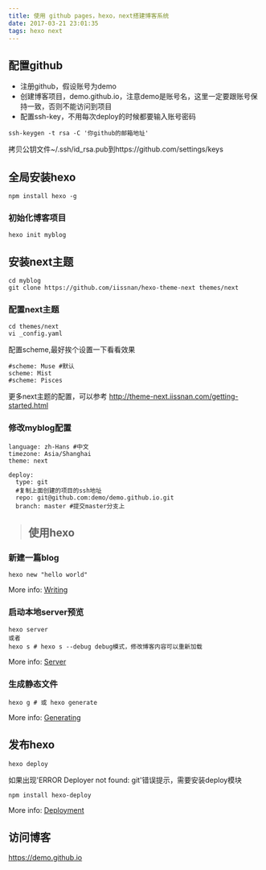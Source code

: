 ```yaml
---
title: 使用 github pages，hexo，next搭建博客系统
date: 2017-03-21 23:01:35
tags: hexo next
---
```

## 配置github

- 注册github，假设账号为demo
- 创建博客项目，demo.github.io，注意demo是账号名，这里一定要跟账号保持一致，否则不能访问到项目 
- 配置ssh-key，不用每次deploy的时候都要输入账号密码
```
ssh-keygen -t rsa -C '你github的邮箱地址'
```
拷贝公钥文件~/.ssh/id_rsa.pub到https://github.com/settings/keys

## 全局安装hexo

```
npm install hexo -g
```
### 初始化博客项目
```
hexo init myblog
```

## 安装next主题

```
cd myblog
git clone https://github.com/iissnan/hexo-theme-next themes/next
```

### 配置next主题
```
cd themes/next
vi _config.yaml
```
配置scheme,最好挨个设置一下看看效果
```
#scheme: Muse #默认
scheme: Mist
#scheme: Pisces
```
更多next主题的配置，可以参考 http://theme-next.iissnan.com/getting-started.html
### 修改myblog配置
```
language: zh-Hans #中文
timezone: Asia/Shanghai
theme: next

deploy:
  type: git
  #复制上面创建的项目的ssh地址
  repo: git@github.com:demo/demo.github.io.git
  branch: master #提交master分支上
```

> ## 使用hexo

### 新建一篇blog
```
hexo new "hello world"
```
More info: [Writing](https://hexo.io/docs/writing.html)

### 启动本地server预览
```
hexo server
或者
hexo s # hexo s --debug debug模式，修改博客内容可以重新加载
```
More info: [Server](https://hexo.io/docs/server.html)

### 生成静态文件

```
hexo g # 或 hexo generate
```
More info: [Generating](https://hexo.io/docs/generating.html)

## 发布hexo

```
hexo deploy
```
如果出现'ERROR Deployer not found: git'错误提示，需要安装deploy模块
```
npm install hexo-deploy
```
More info: [Deployment](https://hexo.io/docs/deployment.html)

## 访问博客

https://demo.github.io


